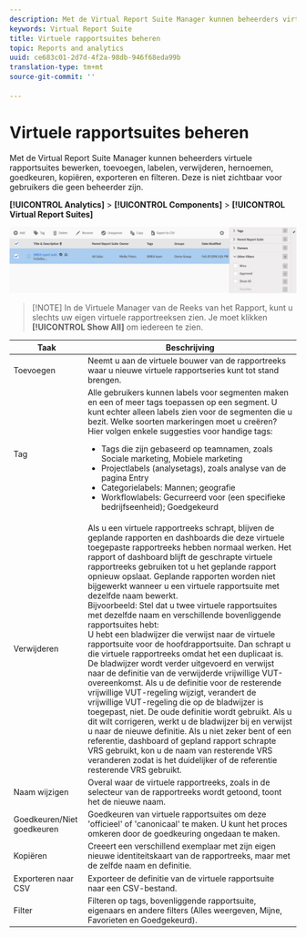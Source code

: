 ```yaml
---
description: Met de Virtual Report Suite Manager kunnen beheerders virtuele rapportsuites bewerken, toevoegen, labelen, verwijderen, hernoemen, goedkeuren, kopiëren, exporteren en filteren. Deze is niet zichtbaar voor gebruikers die geen beheerder zijn.
keywords: Virtual Report Suite
title: Virtuele rapportsuites beheren
topic: Reports and analytics
uuid: ce683c01-2d7d-4f2a-98db-946f68eda99b
translation-type: tm+mt
source-git-commit: ''

---
```



# Virtuele rapportsuites beheren

Met de Virtual Report Suite Manager kunnen beheerders virtuele rapportsuites bewerken, toevoegen, labelen, verwijderen, hernoemen, goedkeuren, kopiëren, exporteren en filteren. Deze is niet zichtbaar voor gebruikers die geen beheerder zijn.

**[!UICONTROL Analytics]** > **[!UICONTROL Components]** > **[!UICONTROL Virtual Report Suites]**

![](assets/vrs-manage.png)

> [!NOTE] In de Virtuele Manager van de Reeks van het Rapport, kunt u slechts uw eigen virtuele rapportreeksen zien. Je moet klikken **[!UICONTROL Show All]** om iedereen te zien.

| Taak | Beschrijving |
|--- |--- |
| Toevoegen | Neemt u aan de virtuele bouwer van de rapportreeks waar u nieuwe virtuele rapportseries kunt tot stand brengen. |
| Tag | Alle gebruikers kunnen labels voor segmenten maken en een of meer tags toepassen op een segment. U kunt echter alleen labels zien voor de segmenten die u bezit. Welke soorten markeringen moet u creëren? Hier volgen enkele suggesties voor handige tags:<ul><li>Tags die zijn gebaseerd op teamnamen, zoals Sociale marketing, Mobiele marketing</li><li>Projectlabels (analysetags), zoals analyse van de pagina Entry</li><li>Categorielabels: Mannen; geografie</li><li>Workflowlabels: Gecurreerd voor (een specifieke bedrijfseenheid); Goedgekeurd</li></ul> |
| Verwijderen | Als u een virtuele rapportreeks schrapt, blijven de geplande rapporten en dashboards die deze virtuele toegepaste rapportreeks hebben normaal werken. Het rapport of dashboard blijft de geschrapte virtuele rapportreeks gebruiken tot u het geplande rapport opnieuw opslaat.  Geplande rapporten worden niet bijgewerkt wanneer u een virtuele rapportsuite met dezelfde naam bewerkt.<br>Bijvoorbeeld: Stel dat u twee virtuele rapportsuites met dezelfde naam en verschillende bovenliggende rapportsuites hebt:<br>U hebt een bladwijzer die verwijst naar de virtuele rapportsuite voor de hoofdrapportsuite. Dan schrapt u die virtuele rapportreeks omdat het een duplicaat is. De bladwijzer wordt verder uitgevoerd en verwijst naar de definitie van de verwijderde vrijwillige VUT-overeenkomst. Als u de definitie voor de resterende vrijwillige VUT-regeling wijzigt, verandert de vrijwillige VUT-regeling die op de bladwijzer is toegepast, niet. De oude definitie wordt gebruikt. Als u dit wilt corrigeren, werkt u de bladwijzer bij en verwijst u naar de nieuwe definitie. Als u niet zeker bent of een referentie, dashboard of gepland rapport schrapte VRS gebruikt, kon u de naam van resterende VRS veranderen zodat is het duidelijker of de referentie resterende VRS gebruikt. |
| Naam wijzigen | Overal waar de virtuele rapportreeks, zoals in de selecteur van de rapportreeks wordt getoond, toont het de nieuwe naam. |
| Goedkeuren/Niet goedkeuren | Goedkeuren van virtuele rapportsuites om deze &#39;officieel&#39; of &#39;canonicaal&#39; te maken. U kunt het proces omkeren door de goedkeuring ongedaan te maken. |
| Kopiëren | Creeert een verschillend exemplaar met zijn eigen nieuwe identiteitskaart van de rapportreeks, maar met de zelfde naam en definitie. |
| Exporteren naar CSV | Exporteer de definitie van de virtuele rapportsuite naar een CSV-bestand. |
| Filter | Filteren op tags, bovenliggende rapportsuite, eigenaars en andere filters (Alles weergeven, Mijne, Favorieten en Goedgekeurd). |

